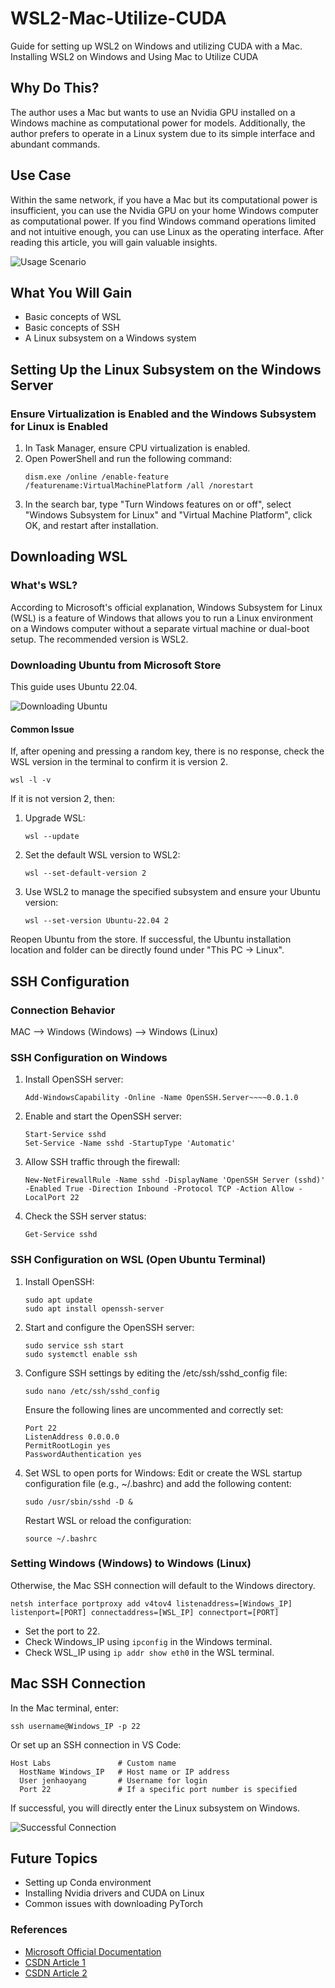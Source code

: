 # WSL2-Mac-Utilize-CUDA
 Guide for setting up WSL2 on Windows and utilizing CUDA with a Mac. Installing WSL2 on Windows and Using Mac to Utilize CUDA

## Why Do This?
The author uses a Mac but wants to use an Nvidia GPU installed on a Windows machine as computational power for models. Additionally, the author prefers to operate in a Linux system due to its simple interface and abundant commands.

## Use Case
Within the same network, if you have a Mac but its computational power is insufficient, you can use the Nvidia GPU on your home Windows computer as computational power. If you find Windows command operations limited and not intuitive enough, you can use Linux as the operating interface. After reading this article, you will gain valuable insights.

![Usage Scenario](https://hackmd.io/_uploads/HJGZRCnY0.jpg)

## What You Will Gain
- Basic concepts of WSL
- Basic concepts of SSH
- A Linux subsystem on a Windows system

## Setting Up the Linux Subsystem on the Windows Server

### Ensure Virtualization is Enabled and the Windows Subsystem for Linux is Enabled
1. In Task Manager, ensure CPU virtualization is enabled.
2. Open PowerShell and run the following command:
    ```shell
    dism.exe /online /enable-feature /featurename:VirtualMachinePlatform /all /norestart
    ```
3. In the search bar, type "Turn Windows features on or off", select "Windows Subsystem for Linux" and "Virtual Machine Platform", click OK, and restart after installation.

## Downloading WSL

### What's WSL?
According to Microsoft's official explanation, Windows Subsystem for Linux (WSL) is a feature of Windows that allows you to run a Linux environment on a Windows computer without a separate virtual machine or dual-boot setup. The recommended version is WSL2.

### Downloading Ubuntu from Microsoft Store
This guide uses Ubuntu 22.04.

![Downloading Ubuntu](https://hackmd.io/_uploads/BJvWX0nKR.png)

#### Common Issue
If, after opening and pressing a random key, there is no response, check the WSL version in the terminal to confirm it is version 2.

```shell
wsl -l -v
```
If it is not version 2, then:
1. Upgrade WSL:
    ```shell
    wsl --update
    ```
2. Set the default WSL version to WSL2:
    ```shell
    wsl --set-default-version 2
    ```
3. Use WSL2 to manage the specified subsystem and ensure your Ubuntu version:
    ```shell
    wsl --set-version Ubuntu-22.04 2
    ```

Reopen Ubuntu from the store. If successful, the Ubuntu installation location and folder can be directly found under "This PC -> Linux".

## SSH Configuration

### Connection Behavior
MAC --> Windows (Windows) --> Windows (Linux)

### SSH Configuration on Windows
1. Install OpenSSH server:
    ```shell
    Add-WindowsCapability -Online -Name OpenSSH.Server~~~~0.0.1.0
    ```
2. Enable and start the OpenSSH server:
    ```shell
    Start-Service sshd
    Set-Service -Name sshd -StartupType 'Automatic'
    ```
3. Allow SSH traffic through the firewall:
    ```shell
    New-NetFirewallRule -Name sshd -DisplayName 'OpenSSH Server (sshd)' -Enabled True -Direction Inbound -Protocol TCP -Action Allow -LocalPort 22
    ```
4. Check the SSH server status:
    ```shell
    Get-Service sshd
    ```

### SSH Configuration on WSL (Open Ubuntu Terminal)
1. Install OpenSSH:
    ```shell
    sudo apt update
    sudo apt install openssh-server
    ```
2. Start and configure the OpenSSH server:
    ```shell
    sudo service ssh start
    sudo systemctl enable ssh
    ```
3. Configure SSH settings by editing the /etc/ssh/sshd_config file:
    ```shell
    sudo nano /etc/ssh/sshd_config
    ```
    Ensure the following lines are uncommented and correctly set:
    ```
    Port 22
    ListenAddress 0.0.0.0
    PermitRootLogin yes
    PasswordAuthentication yes
    ```
4. Set WSL to open ports for Windows:
    Edit or create the WSL startup configuration file (e.g., ~/.bashrc) and add the following content:
    ```shell
    sudo /usr/sbin/sshd -D &
    ```
    Restart WSL or reload the configuration:
    ```shell
    source ~/.bashrc
    ```

### Setting Windows (Windows) to Windows (Linux)
Otherwise, the Mac SSH connection will default to the Windows directory.
```shell
netsh interface portproxy add v4tov4 listenaddress=[Windows_IP] listenport=[PORT] connectaddress=[WSL_IP] connectport=[PORT]
```
- Set the port to 22.
- Check Windows_IP using `ipconfig` in the Windows terminal.
- Check WSL_IP using `ip addr show eth0` in the WSL terminal.

## Mac SSH Connection
In the Mac terminal, enter:
```shell
ssh username@Windows_IP -p 22
```
Or set up an SSH connection in VS Code:
```shell
Host Labs               # Custom name
  HostName Windows_IP   # Host name or IP address
  User jenhaoyang       # Username for login
  Port 22               # If a specific port number is specified
```
If successful, you will directly enter the Linux subsystem on Windows.

![Successful Connection](https://hackmd.io/_uploads/HJIuTR3tC.png)

## Future Topics
- Setting up Conda environment
- Installing Nvidia drivers and CUDA on Linux
- Common issues with downloading PyTorch

### References
- [Microsoft Official Documentation](https://learn.microsoft.com/en-us/windows/wsl/about)
- [CSDN Article 1](https://blog.csdn.net/qq_40181592/article/details/131393536)
- [CSDN Article 2](https://blog.csdn.net/qq_42973562/article/details/132067549)
